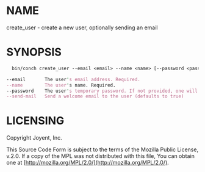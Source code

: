 # NAME

create\_user - create a new user, optionally sending an email

# SYNOPSIS

```perl
  bin/conch create_user --email <email> --name <name> [--password <password>] [--send-mail]

--email       The user's email address. Required.
--name        The user's name. Required.
--password    The user's temporary password. If not provided, one will be randomly generated.
--send-mail   Send a welcome email to the user (defaults to true)
```

# LICENSING

Copyright Joyent, Inc.

This Source Code Form is subject to the terms of the Mozilla Public License,
v.2.0. If a copy of the MPL was not distributed with this file, You can obtain
one at [http://mozilla.org/MPL/2.0/](http://mozilla.org/MPL/2.0/).
